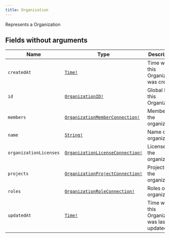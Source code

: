 ```yaml
---
title: Organization
---
```


Represents a Organization

## Fields without arguments

| Name | Type | Description |
|------|------|-------------|
| `createdAt` | [`Time!`](../scalar/time.md) | Time when this Organization was created |
| `id` | [`OrganizationID!`](../scalar/organizationid.md) | Global ID of this Organization |
| `members` | [`OrganizationMemberConnection!`](../object/organizationmemberconnection.md) | Members of the organization |
| `name` | [`String!`](../scalar/string.md) | Name of the organization |
| `organizationLicenses` | [`OrganizationLicenseConnection!`](../object/organizationlicenseconnection.md) | Licenses of the organization |
| `projects` | [`OrganizationProjectConnection!`](../object/organizationprojectconnection.md) | Projects of the organization |
| `roles` | [`OrganizationRoleConnection!`](../object/organizationroleconnection.md) | Roles of the organization |
| `updatedAt` | [`Time!`](../scalar/time.md) | Time when this Organization was last updated |

